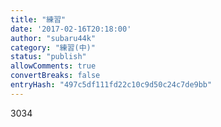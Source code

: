 ```yaml
---
title: "練習"
date: '2017-02-16T20:18:00'
author: "subaru44k"
category: "練習(中)"
status: "publish"
allowComments: true
convertBreaks: false
entryHash: "497c5df111fd22c10c9d50c24c7de9bb"
---
```

3034

